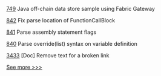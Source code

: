 
[749](https://github.com/hyperledger/fabric-samples/pull/749) Java off-chain data store sample using Fabric Gateway

[842](https://github.com/hyperledger-labs/solang/pull/842) Fix parse location of FunctionCallBlock

[841](https://github.com/hyperledger-labs/solang/pull/841) Parse assembly statement flags

[840](https://github.com/hyperledger-labs/solang/pull/840) Parse override(list) syntax on variable definition

[3433](https://github.com/hyperledger/fabric/pull/3433) [Doc] Remove text for a broken link


[See more >>>](https://start-here.hyperledger.org/pull-requests)
